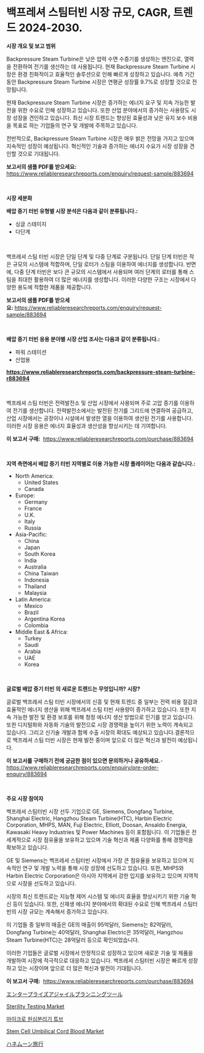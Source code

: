 <p><h1>백프레셔 스팀터빈 시장 규모, CAGR, 트렌드 2024-2030.</h1></p><p><strong>시장 개요 및 보고 범위</strong></p>
<p><p>Backpressure Steam Turbine은 낮은 압력 수면 수증기를 생성하는 엔진으로, 열력을 전환하여 전기를 생산하는 데 사용됩니다. 현재 Backpressure Steam Turbine 시장은 환경 친화적이고 효율적인 솔루션으로 인해 빠르게 성장하고 있습니다. 예측 기간 동안 Backpressure Steam Turbine 시장은 연평균 성장률 9.7%로 성장할 것으로 전망됩니다.</p><p>현재 Backpressure Steam Turbine 시장은 증가하는 에너지 요구 및 지속 가능한 발전을 위한 수요로 인해 성장하고 있습니다. 또한 산업 분야에서의 증가하는 사용량도 시장 성장을 견인하고 있습니다. 최신 시장 트렌드는 향상된 효율성과 낮은 유지 보수 비용을 목표로 하는 기업들의 연구 및 개발에 주목하고 있습니다.</p><p>전반적으로, Backpressure Steam Turbine 시장은 매우 밝은 전망을 가지고 있으며 지속적인 성장이 예상됩니다. 혁신적인 기술과 증가하는 에너지 수요가 시장 성장을 견인할 것으로 기대됩니다.</p></p>
<p><strong>보고서의 샘플 PDF를 받으세요:</strong> <a href="https://www.reliableresearchreports.com/enquiry/request-sample/883694">https://www.reliableresearchreports.com/enquiry/request-sample/883694</a></p>
<p>&nbsp;</p>
<p><strong>시장 세분화</strong></p>
<p><strong>배압 증기 터빈 유형별 시장 분석은 다음과 같이 분류됩니다.:</strong></p>
<p><ul><li>싱글 스테이지</li><li>다단계</li></ul></p>
<p>&nbsp;</p>
<p><p>백프레셔 스팀 터빈 시장은 단일 단계 및 다중 단계로 구분됩니다. 단일 단계 터빈은 작은 규모의 시스템에 적합하며, 단일 로터가 스팀을 이용하여 에너지를 생성합니다. 반면에, 다중 단계 터빈은 보다 큰 규모의 시스템에서 사용되며 여러 단계의 로터를 통해 스팀을 최대한 활용하여 더 많은 에너지를 생성합니다. 이러한 다양한 구조는 시장에서 다양한 용도에 적합한 제품을 제공합니다.</p></p>
<p><strong>보고서의 샘플 PDF를 받으세요:</strong>&nbsp;<a href="https://www.reliableresearchreports.com/enquiry/request-sample/883694">https://www.reliableresearchreports.com/enquiry/request-sample/883694</a></p>
<p>&nbsp;</p>
<p><strong> 배압 증기 터빈 응용 분야별 시장 산업 조사는 다음과 같이 분류됩니다.:</strong></p>
<p><ul><li>파워 스테이션</li><li>산업용</li></ul></p>
<p><strong><a href="https://www.reliableresearchreports.com/backpressure-steam-turbine-r883694">https://www.reliableresearchreports.com/backpressure-steam-turbine-r883694</a></strong></p>
<p>&nbsp;</p>
<p><p>백프레셔 스팀 터빈은 전력발전소 및 산업 시장에서 사용되며 주로 고압 증기를 이용하여 전기를 생산합니다. 전력발전소에서는 발전된 전기를 그리드에 연결하여 공급하고, 산업 시장에서는 공장이나 시설에서 발생한 열을 이용하여 생산된 전기를 사용합니다. 이러한 시장 응용은 에너지 효율성과 생산성을 향상시키는 데 기여합니다.</p></p>
<p><strong>이 보고서 구매:</strong>&nbsp; <a href="https://www.reliableresearchreports.com/purchase/883694">https://www.reliableresearchreports.com/purchase/883694</a></p>
<p>&nbsp;</p>
<p><strong>지역 측면에서 배압 증기 터빈 지역별로 이용 가능한 시장 플레이어는 다음과 같습니다.:</strong></p>
<p><ul>
    <li>
        North America:
        <ul>
            <li>United States</li>
            <li>Canada</li>
        </ul>
    </li>
    <li>
        Europe:
        <ul>
            <li>Germany</li>
            <li>France</li>
            <li>U.K.</li>
            <li>Italy</li>
            <li>Russia</li>
        </ul>
    </li>
    <li>
        Asia-Pacific:
        <ul>
            <li>China</li>
            <li>Japan</li>
            <li>South Korea</li>
            <li>India</li>
            <li>Australia</li>
            <li>China Taiwan</li>
            <li>Indonesia</li>
            <li>Thailand</li>
            <li>Malaysia</li>
        </ul>
    </li>
    <li>
        Latin America:
        <ul>
            <li>Mexico</li>
            <li>Brazil</li>
            <li>Argentina Korea</li>
            <li>Colombia</li>
        </ul>
    </li>
    <li>
        Middle East & Africa:
        <ul>
            <li>Turkey</li>
            <li>Saudi</li>
            <li>Arabia</li>
            <li>UAE</li>
            <li>Korea</li>
        </ul>
    </li>
    </ul></p>
<p>&nbsp;</p>
<p><strong>글로벌 배압 증기 터빈 의 새로운 트렌드는 무엇입니까? 시장?</strong></p>
<p><p>글로벌 백프레셔 스팀 터빈 시장에서의 신흥 및 현재 트렌드 중 일부는 전력 비용 절감과 효율적인 에너지 생산을 위해 백프레셔 스팀 터빈 사용량이 증가하고 있습니다. 또한 지속 가능한 발전 및 환경 보호를 위해 청정 에너지 생산 방법으로 인기를 얻고 있습니다. 또한 디지털화와 자동화 기술의 발전으로 시장 경쟁력을 높이기 위한 노력이 계속되고 있습니다. 그리고 신기술 개발과 함께 수출 시장의 확대도 예상되고 있습니다.결론적으로 백프레셔 스팀 터빈 시장은 현재 발전 중이며 앞으로 더 많은 혁신과 발전이 예상됩니다.</p></p>
<p><strong>이 보고서를 구매하기 전에 궁금한 점이 있으면 문의하거나 공유하세요.</strong>- <a href="https://www.reliableresearchreports.com/enquiry/pre-order-enquiry/883694">https://www.reliableresearchreports.com/enquiry/pre-order-enquiry/883694</a></p>
<p>&nbsp;</p>
<p><strong>주요 시장 참여자</strong></p>
<p><p>백프레셔 스팀터빈 시장 선두 기업으로 GE, Siemens, Dongfang Turbine, Shanghai Electric, Hangzhou Steam Turbine(HTC), Harbin Electric Corporation, MHPS, MAN, Fuji Electric, Elliott, Doosan, Ansaldo Energia, Kawasaki Heavy Industries 및 Power Machines 등이 포함됩니다. 이 기업들은 전 세계적으로 시장 점유율을 보유하고 있으며 기술 혁신과 제품 다양화를 통해 경쟁력을 확보하고 있습니다.</p><p>GE 및 Siemens는 백프레셔 스팀터빈 시장에서 가장 큰 점유율을 보유하고 있으며 지속적인 연구 및 개발 노력을 통해 시장 성장에 선도하고 있습니다. 또한, MHPS와 Harbin Electric Corporation은 아시아 지역에서 강한 입지를 보유하고 있으며 지역적으로 시장을 선도하고 있습니다.</p><p>시장의 최신 트렌드로는 지능형 제어 시스템 및 에너지 효율을 향상시키기 위한 기술 혁신 등이 있습니다. 또한, 신재생 에너지 분야에서의 확대된 수요로 인해 백프레셔 스팀터빈의 시장 규모는 계속해서 증가하고 있습니다.</p><p>이 기업들 중 일부의 매출은 GE의 매출이 95억달러, Siemens는 82억달러, Dongfang Turbine는 40억달러, Shanghai Electric은 35억달러, Hangzhou Steam Turbine(HTC)는 28억달러 등으로 확인되었습니다.</p><p>이러한 기업들은 글로벌 시장에서 안정적으로 성장하고 있으며 새로운 기술 및 제품을 개발하여 시장에 적극적으로 대응하고 있습니다. 백프레셔 스팀터빈 시장은 빠르게 성장하고 있는 시장이며 앞으로 더 많은 혁신과 발전이 기대됩니다.</p></p>
<p><strong>이 보고서 구매:</strong>&nbsp;&nbsp;<a href="https://www.reliableresearchreports.com/purchase/883694">https://www.reliableresearchreports.com/purchase/883694</a></p>
<p><p><a href="https://medium.com/@pedrogers56456/%E4%BC%81%E6%A5%AD%E3%82%A2%E3%82%B8%E3%83%A3%E3%82%A4%E3%83%AB%E8%A8%88%E7%94%BB%E3%83%84%E3%83%BC%E3%83%AB%E5%B8%82%E5%A0%B4%E8%A6%8F%E6%A8%A1-cagr-%E3%83%88%E3%83%AC%E3%83%B3%E3%83%892024-2030-faa0ad0da084">エンタープライズアジャイルプランニングツール</a></p><p><a href="https://github.com/edytherolanlouisejk1miz0wig/Market-Research-Report-List-2/blob/main/sterility-testing-market.md">Sterility Testing Market</a></p><p><a href="https://medium.com/@frankfurter67567/%EB%A7%88%EC%9D%B4%ED%81%AC%EB%A1%9C-%EC%9B%90%EC%8B%AC%EA%B4%80-%ED%8A%9C%EB%B8%8C-%EC%8B%9C%EC%9E%A5-%EA%B7%9C%EB%AA%A8-cagr-%ED%8A%B8%EB%A0%8C%EB%93%9C-2024-2030-7d4e4223ac53">마이크로 원심분리기 튜브</a></p><p><a href="https://github.com/peachesmcdowel1/Market-Research-Report-List-2/blob/main/stem-cell-umbilical-cord-blood-market.md">Stem Cell Umbilical Cord Blood Market</a></p><p><a href="https://medium.com/@annchovey2023/%E3%83%8F%E3%83%8D%E3%83%A0%E3%83%BC%E3%83%B3%E6%97%85%E8%A1%8C%E5%B8%82%E5%A0%B4-%E7%AB%B6%E4%BA%89%E5%88%86%E6%9E%90-%E5%B8%82%E5%A0%B4%E5%8B%95%E5%90%91-2031%E5%B9%B4%E3%81%BE%E3%81%A7%E3%81%AE%E4%BA%88%E6%B8%AC-446e919d6ee5">ハネムーン旅行</a></p></p>